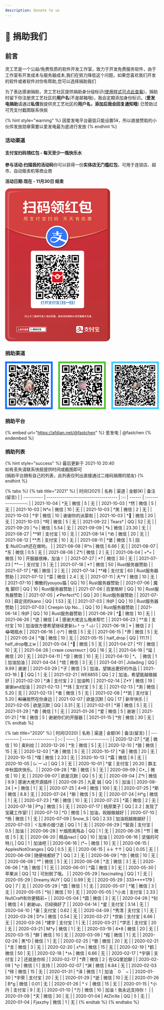 ```yaml
---
description: Donate to us
---
```

# 📝 捐助我们

## 前言

灵工艺是一个公益/免费性质的软件开发工作室，致力于开发免费服务软件，由于工作室有开发成本与服务器成本,我们在努力降低这个问题，如果您喜欢我们开发的软件或者软件对你有帮助,您可以选择捐助我们

为了表达感谢捐助，灵工艺社区提供捐助身分组标识([使用样式可点此查看](https://nullcraft.org/u/nullcraft))，捐助时留下你注册灵工艺社区的**用户名**(不是邮箱哦)，我会定期添加身份标识。(**爱发电捐助**请通过**私信**我提供灵工艺社区的**用户名，添加后我会回复通知哦**) 已赞助过可凭支付截图联系快辰

{% hint style="warning" %}
因爱发电平台最低只能设置5¥，所以直接赞助的小伙伴发放勋章需要以爱发电最为底进行发放
{% endhint %}

### 活动渠道

#### 支付宝扫码领红包 - 每天至少一瓶快乐水

**参与活动:扫描我的活动码**你可以获得一份**实体店无门槛红包**，可用于连锁店、超市、自动贩卖机等商业商

**活动日期:现在 - 11月30日 结束**

![](<.gitbook/assets/AliPay_Activity (1).png>)

### 捐助渠道

![收款人:快辰](.gitbook/assets/pay_all.png)

### 捐助平台

{% embed url="https://afdian.net/@fastchen" %}
爱发电 | @fastchen
{% endembed %}

### 捐助列表

{% hint style="success" %}
最后更新于 2021-10 20:40\
如有丢失请联系快辰提供时间或截图即可\
(捐助平台拥有自己的列表，此列表仅列出直接通过二维码捐赠的朋友)
{% endhint %}

{% tabs %}
{% tab title="2021" %}
| 时间(2021)   | 名称                                   |  渠道 | 金额(¥)  |        备注(留言)       |
| ---------- | ------------------------------------ | :-: | ------ | :-----------------: |
| 2021-10-04 | \*无                                  |  微信 | 5      |          无          |
| 2021-10-03 | \*然                                  |  微信 | 5      |          无          |
| 2021-10-03 | N\*o                                 |  微信 | 10     |          无          |
| 2021-10-03 | \*笑                                  |  微信 | 2      |          无          |
| 2021-10-03 | \*宇                                  |  微信 | 10     |       谢谢你的派蒙啦       |
| 2021-10-03 | \*🍃                                 |  微信 | 20     |          无          |
| 2021-10-03 | \*呵                                  |  微信 | 5      |          无          |
| 2021-09-22 | Tears°                               |  QQ | 52     |          无          |
| 2021-09-20 | \*o                                  |  微信 | 5.54   |          无          |
| 2021-09-09 | \*k                                  |  微信 | 23.30  |          无          |
| 2021-08-27 | \*\*轩                                | 支付宝 | 10     |          无          |
| 2021-08-14 | \*め                                  |  微信 | 20     |          无          |
| 2021-08-12 | \*\*杰                                | 支付宝 | 10     |          无          |
| 2021-08-11 | \*堡                                  |  微信 | 5      |  回复:NullCraft还在做哟。  |
| 2021-08-08 | R\*n                                 |  微信 | 6.66   |          无          |
| 2021-08-07 | \*东                                  |  微信 | 0.5    |          无          |
| 2021-08-06 | Z\*l                                 |  微信 | 2      |          无          |
| 2021-08-04 | =\*=                                 |  微信 | 10     |      开服器很棒，加油！      |
| 2021-07-27 | \*?                                  |  微信 | 30     |          无          |
| 2021-07-23 | \*\*一                                | 支付宝 | 5      |          无          |
| 2021-07-18 | \*?                                  |  微信 | 50     |      Rust服务器赞助      |
| 2021-07-17 | \*枫                                  |  微信 | 2      |          无          |
| 2021-07-14 | \*\*峰                                | 支付宝 | 60     |      Rust服务器赞助      |
| 2021-07-12 | \*菜                                  |  微信 | 2.4    |          无          |
| 2021-07-11 | 大\*Y                                 |  微信 | 10     |          无          |
| 2021-07-10 | 懒散的youyou猫                           |  QQ | 10     |      Rust服务器赞助      |
| 2021-07-06 | 魔鬼 脚印                                |  QQ | 10     |      Rust服务器赞助      |
| 2021-07-06 | 百里皓轩                                 |  QQ | 10     |      Rust服务器赞助      |
| 2021-07-05 | ✔Perfect°C                           |  QQ | 20     |      Rust服务器赞助      |
| 2021-07-03 | 薛定谔的kano                             |  QQ | 1.53   |          无          |
| 2021-07-03 | 冷炉                                   |  QQ | 10     |      Rust服务器赞助      |
| 2021-07-03 | Creepin Up No...                     |  QQ | 10     |      Rust服务器赞助      |
| 2021-06-14 | 冷炉                                   |  QQ | 10     |      Rust服务器赞助      |
| 2021-06-29 | \*[🌟](http://2120159616.lofter.com) |  微信 | 10     |          无          |
| 2021-06-26 | \*迹                                  |  微信 | 4      |      感谢大佬这么晚来帮忙     |
| 2021-06-23 | \*\*龙                                | 支付宝 | 10     | 加油很方便希望继续更新(๑╹ヮ╹๑)ﾉ |
| 2021-06-18 | \*                                   |  微信 | 2      |        😂喝瓶水        |
| 2021-06-16 | 小\*)                                 |  微信 | 5      |          无          |
| 2021-06-15 | \*界                                  |  微信 | 5      |          无          |
| 2021-05-24 | \*强                                  |  微信 | 10     |          无          |
| 2021-05-15 | half_drop                            |  QQ | 111.11 |     half_drop敬上w    |
| 2021-05-04 | \*🤡                                 |  微信 | 5      |          无          |
| 2021-04-27 | \*吖                                  |  微信 | 10     |          无          |
| 2021-04-26 | ᴄʏʙᴇʀ ᴄᴏɴsᴛʀᴜᴄᴛ                      |  QQ | 16     |          无          |
| 2021-04-19 | \*延                                  |  微信 | 20     |          无          |
| 2021-04-11 | \*空                                  |  微信 | 10     |          无          |
| 2021-04-10 | \*。                                  |  微信 | 1      |         加油加油        |
| 2021-04-04 | \*琉                                  |  微信 | 3      |          无          |
| 2021-04-01 | Jidading                             |  QQ | 9.99   |          谢谢         |
| 2021-03-29 | \*子                                  |  微信 | 5      |     加油，望做出更好的作品     |
| 2021-03-16 | 🍜                                   |  QQ | 1      |          无          |
| 2021-02-21 | WE8855                               |  QQ | 2      |      加油，希望能越做越好     |
| 2021-02-20 | \*涛                                  | 支付宝 | 2      |         加油鸭         |
| 2021-02-14 | Z\*Y                                 |  微信 | 19     |       谢谢and加油       |
| 2021-02-13 | \*\*炜                                | 支付宝 | 5      |          无          |
| 2021-02-13 | \*渕                                  |  微信 | 5.20   |          无          |
| 2021-02-13 | \*者                                  |  微信 | 5      |          无          |
| 2021-02-08 | \*\*凯                                | 支付宝 | 5.20   |     ~~和谐~~居然在你身边    |
| 2021-02-07 | 欲是沉默                                 |  QQ | 17     |         新年快乐        |
| 2021-02-05 | 欲是沉默                                 |  QQ | 3.31   |          无          |
| 2021-02-01 | \*哥                                  |  微信 | 5      |          无          |
| 2021-01-29 | \*稥                                  |  微信 | 1      |          无          |
| 2021-01-26 | \*爱                                  |  微信 | 5      |          谢谢         |
| 2021-01-21 | \*年                                  |  微信 | 5      |       谢谢你们的开服器      |
| 2021-01-15 | \*穷                                  |  微信 | 30     |          无          |
{% endtab %}

{% tab title="2020" %}
| 时间(2020)   | 名称               |  渠道 | 金额(¥) |      备注(留言)      |
| ---------- | ---------------- | :-: | ----: | :--------------: |
| 2020-12-27 | \*逝              |  微信 |    10 |        奥利给       |
| 2020-12-26 | \*生              |  微信 |     5 |         无        |
| 2020-12-10 | \*狼              |  微信 |    15 |         无        |
| 2020-12-03 | \*涛              |  微信 |     5 |         无        |
| 2020-10-17 | \*语              |  微信 |    20 |         无        |
| 2020-10-15 | \*喋              |  微信 |  2.33 |         无        |
| 2020-10-13 | \*霜              |  微信 |     6 |         无        |
| 2020-10-05 | (๑˙ー˙๑)          |  QQ |     3 |         无        |
| 2020-10-01 | \*星              | 支付宝 | 20.20 |     群主中秋国庆快乐。    |
| 2020-09-28 | \*斯              |  微信 |     5 |         无        |
| 2020-09-09 | C\*\_            |  微信 |    10 |         无        |
| 2020-09-07 | 欲是沉默             |  QQ |     5 |         无        |
| 2020-09-04 | Z\*t             |  微信 |   9.9 |     感谢大佬开源插件     |
| 2020-08-25 | 九夏 誠             |  QQ |     5 |        加油        |
| 2020-08-24 | \*               |  微信 |     1 |         无        |
| 2020-07-25 | 4\*R             |  微信 |   100 |         无        |
| 2020-07-25 | \*斯              |  微信 |   8.8 |         无        |
| 2020-07-24 | \*斯              |  微信 |     5 |         无        |
| 2020-07-24 | H\*g             |  微信 |     1 |         无        |
| 2020-07-23 | \*斯              |  微信 |    10 |         无        |
| 2020-07-23 | \*英              |  微信 |     2 |         无        |
| 2020-07-18 | P\*g             |  微信 |     5 |         无        |
| 2020-07-17 | 桃原栗子             |  QQ |   2.2 |     发现了宝藏工作室!    |
| 2020-07-13 | \*D              |  微信 |     5 |     加油，祝越做越好     |
| 2020-07-10 | \*杨              |  微信 |     1 |         无        |
| 2020-07-09 | Snow_S           |  QQ |  2.33 |      加油祝越做越好     |
| 2020-07-03 | ヾ左岸の烟づ逝          |  QQ |     1 |         无        |
| 2020-06-29 | \*智涵             | 支付宝 |   0.5 |        加油        |
| 2020-06-28 | ヤ烟雨离殇ゐ           |  QQ |     1 |         无        |
| 2020-06-26 | \*节              |  微信 |     5 |         无        |
| 2020-06-20 | 精品nacl           |  QQ |    10 |        加油        |
| 2020-06-16 | 坚强的可特儿           |  QQ |     1 |        加油吧       |
| 2020-06-16 | (\*\~            |  微信 |    10 |         无        |
| 2020-06-15 | ApplesNotOranges |  QQ |   0.5 |         无        |
| 2020-06-15 | ↓↓ ↑↑            |  QQ |  0.05 |         无        |
| 2020-06-09 | 随便啥都好了           |  QQ |     2 |         无        |
| 2020-06-09 | \*你              |  微信 |    10 |         无        |
| 2020-06-08 | \*⁸              |  微信 |     5 |         无        |
| 2020-06-08 | \*志              |  微信 |     3 |         无        |
| 2020-06-06 | \*浩              |  微信 |     1 |         无        |
| 2020-06-01 | \*霜              |  微信 |     3 |         无        |
| 2020-05-30 | 苹果派              |  QQ |    12 |      可别倒了哦。      |
| 2020-05-29 | fascinating      |  QQ |     1 |         无        |
| 2020-05-29 | Dreamy.WJY       |  QQ |  0.99 |         无        |
| 2020-05-29 | 333\*\*\*\*179   |  QQ |     7 |         无        |
| 2020-05-29 | \*圆              |  微信 |     1 |         无        |
| 2020-05-07 | \*笔              |  微信 |     3 |         无        |
| 2020-05-05 | \*钊              |  微信 |    10 |         无        |
| 2020-05-05 | \*小龙             | 支付宝 |  2.33 | NullCraft有你更精彩\~ |
| 2020-05-04 | \*圆              |  微信 |     3 |         无        |
| 2020-04-26 | \*钊              |  微信 |     4 |    谢谢up，已经搞好了    |
| 2020-04-14 | \*星              | 支付宝 |  3.14 |         无        |
| 2020-04-10 | \*豪              | 支付宝 |  0.62 |         无        |
| 2020-04-09 | \*秀清             | 支付宝 |     1 |         无        |
| 2020-03-28 | D\*x             |  微信 |  0.54 |         无        |
| 2020-03-27 | \*世新             | 支付宝 |  6.66 |         无        |
| 2020-03-26 | \*建宇             | 支付宝 |     1 |         无        |
| 2020-03-21 | \*学志             | 支付宝 |    20 |         无        |
| 2020-03-21 | M\*y             |  微信 |     1 |         无        |
| 2020-03-19 | 4\*8             |  微信 |    20 |         无        |
| 2020-03-15 | \*醉              |  微信 |    10 |         无        |
| 2020-03-09 | \*程              |  微信 |     1 |         无        |
| 2020-02-26 | 黑\*D             |  微信 |     1 |         无        |
| 2020-02-25 | \*歌              |  微信 |    20 |         无        |
| 2020-02-21 | \*言              |  微信 |     3 |         无        |
| 2020-02-20 | x\*m             |  微信 |    15 |         无        |
| 2020-02-19 | \*鹤              |  微信 |    50 |         无        |
| 2020-02-18 | \*ᝰ              |  微信 |  6.66 |         无        |
| 2020-02-17 | \*宇骐             | 支付宝 |     2 |       还就是你呗      |
| 2020-02-17 | \*斉              |  微信 |     2 |      在QQ里尬聊      |
| 2020-02-08 | \*ღ              |  微信 |     1 |        支持        |
| 2020-02-07 | \*渊              |  微信 |  6.84 |         无        |
| 2020-02-03 | \*砖              |  微信 |    15 |         无        |
| 2020-01-31 | \*泽              |  微信 |     1 |      加油＾０＾\~     |
| 2020-01-30 | \*宇荣             | 支付宝 |    20 |         无        |
| 2020-01-29 | \*逝              |  微信 |    10 |         无        |
| 2020-01-26 | B\*g             |  微信 |  0.01 |         无        |
| 2020-01-26 | \*ゞ              |  微信 |    15 |         无        |
| 2020-01-15 | \*小丹             | 支付宝 |     9 |         无        |
| 2020-01-10 | \*力              |  微信 |    10 |    加油！我永远支持你！    |
| 2020-01-09 | \*天              |  微信 |    30 |         无        |
| 2020-01-04 | AtZinXe          |  QQ |     5 |         无        |
| 2020-01-04 | Fjaxzhy          |  微信 |     1 |         无        |
{% endtab %}
{% endtabs %}

